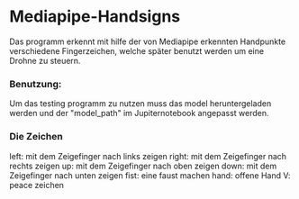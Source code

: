 # Mediapipe-Handsigns

Das programm erkennt mit hilfe der von Mediapipe erkennten Handpunkte verschiedene Fingerzeichen, welche später benutzt werden um eine Drohne zu steuern.

### Benutzung:
Um das testing programm zu nutzen muss das model heruntergeladen werden und der "model_path" im Jupiternotebook angepasst werden. 

### Die Zeichen
left: mit dem Zeigefinger nach links zeigen
right: mit dem Zeigefinger nach rechts zeigen
up: mit dem Zeigefinger nach oben zeigen
down: mit dem Zeigefinger nach unten zeigen
fist: eine faust machen
hand: offene Hand
V: peace zeichen



